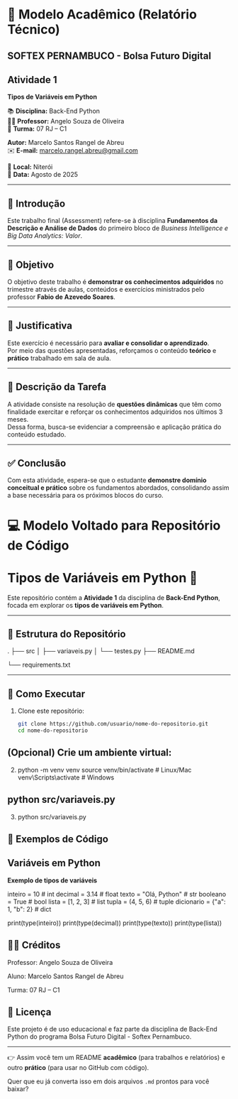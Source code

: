 # 📘 Modelo Acadêmico (Relatório Técnico)

## SOFTEX PERNAMBUCO - Bolsa Futuro Digital

## Atividade 1  
**Tipos de Variáveis em Python**

📚 **Disciplina:** Back-End Python  
👨‍🏫 **Professor:** Angelo Souza de Oliveira  
👥 **Turma:** 07 RJ – C1  

**Autor:** Marcelo Santos Rangel de Abreu  
✉️ **E-mail:** [marcelo.rangel.abreu@gmail.com](mailto:marcelo.rangel.abreu@gmail.com)  

📍 **Local:** Niterói  
📅 **Data:** Agosto de 2025  

---

## 📖 Introdução
Este trabalho final (Assessment) refere-se à disciplina **Fundamentos da Descrição e Análise de Dados** do primeiro bloco de *Business Intelligence e Big Data Analytics: Valor*.  

---

## 🎯 Objetivo
O objetivo deste trabalho é **demonstrar os conhecimentos adquiridos** no trimestre através de aulas, conteúdos e exercícios ministrados pelo professor **Fabio de Azevedo Soares**.

---

## 📌 Justificativa
Este exercício é necessário para **avaliar e consolidar o aprendizado**.  
Por meio das questões apresentadas, reforçamos o conteúdo **teórico** e **prático** trabalhado em sala de aula.

---

## 📝 Descrição da Tarefa
A atividade consiste na resolução de **questões dinâmicas** que têm como finalidade exercitar e reforçar os conhecimentos adquiridos nos últimos 3 meses.  
Dessa forma, busca-se evidenciar a compreensão e aplicação prática do conteúdo estudado.

---

## ✅ Conclusão
Com esta atividade, espera-se que o estudante **demonstre domínio conceitual e prático** sobre os fundamentos abordados, consolidando assim a base necessária para os próximos blocos do curso.

# 💻 Modelo Voltado para Repositório de Código

# Tipos de Variáveis em Python 🐍

Este repositório contém a **Atividade 1** da disciplina de **Back-End Python**, focada em explorar os **tipos de variáveis em Python**.  

---

## 📂 Estrutura do Repositório
.
├── src
│   ├── variaveis.py
│   └── testes.py
├── README.md

└── requirements.txt

---

## 🚀 Como Executar
1. Clone este repositório:
   ```bash
   git clone https://github.com/usuario/nome-do-repositorio.git
   cd nome-do-repositorio

## (Opcional) Crie um ambiente virtual:
2. python -m venv venv
source venv/bin/activate   # Linux/Mac
venv\Scripts\activate      # Windows

## python src/variaveis.py
3. python src/variaveis.py

## 📝 Exemplos de Código
## Variáveis em Python
**Exemplo de tipos de variáveis**

inteiro = 10          # int
decimal = 3.14        # float
texto = "Olá, Python" # str
booleano = True       # bool
lista = [1, 2, 3]     # list
tupla = (4, 5, 6)     # tuple
dicionario = {"a": 1, "b": 2}  # dict

print(type(inteiro))
print(type(decimal))
print(type(texto))
print(type(lista))

## 👨‍🏫 Créditos

Professor: Angelo Souza de Oliveira

Aluno: Marcelo Santos Rangel de Abreu

Turma: 07 RJ – C1

## 📜 Licença

Este projeto é de uso educacional e faz parte da disciplina de Back-End Python do programa Bolsa Futuro Digital - Softex Pernambuco.


---

👉 Assim você tem um README **acadêmico** (para trabalhos e relatórios) e outro **prático** (para usar no GitHub com código).  

Quer que eu já converta isso em dois arquivos `.md` prontos para você baixar?
